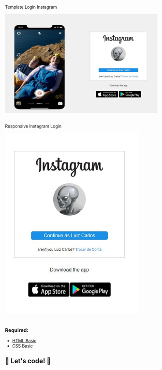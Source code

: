 

<p>Template Login Instagram</p><img src="img/template-login.JPG">
<br/>
<br/>


<p>Responsive Instagram Login</p><img src="img/template-login-responsive.JPG">
<br/>
<br/>


### Required:

* [HTML Basic](https://www.w3schools.com/html/)
* [CSS Basic](https://developer.mozilla.org/pt-BR/docs/Web/CSS)

## 🚀 Let's code! 🚀
